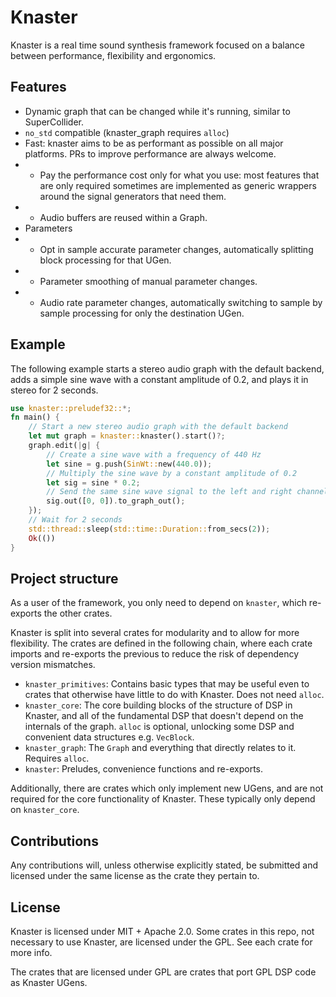 # Knaster

Knaster is a real time sound synthesis framework focused on a balance between performance, flexibility and ergonomics.

## Features

- Dynamic graph that can be changed while it's running, similar to SuperCollider.
- `no_std` compatible (knaster_graph requires `alloc`)
- Fast: knaster aims to be as performant as possible on all major platforms. PRs to improve performance are always welcome.
- - Pay the performance cost only for what you use: most features that are only required sometimes are implemented as generic wrappers around the signal generators that need them.
- - Audio buffers are reused within a Graph.
- Parameters
- - Opt in sample accurate parameter changes, automatically splitting block processing for that UGen.
- - Parameter smoothing of manual parameter changes.
- - Audio rate parameter changes, automatically switching to sample by sample processing for only the destination UGen.

## Example

The following example starts a stereo audio graph with the default backend, adds a simple sine wave with a constant amplitude of 0.2, and plays it in stereo for 2 seconds.

```rust
use knaster::preludef32::*;
fn main() {
    // Start a new stereo audio graph with the default backend
    let mut graph = knaster::knaster().start()?;
    graph.edit(|g| {
        // Create a sine wave with a frequency of 440 Hz
        let sine = g.push(SinWt::new(440.0));
        // Multiply the sine wave by a constant amplitude of 0.2
        let sig = sine * 0.2;
        // Send the same sine wave signal to the left and right channels of the output
        sig.out([0, 0]).to_graph_out();
    });
    // Wait for 2 seconds
    std::thread::sleep(std::time::Duration::from_secs(2));
    Ok(())
}
```

## Project structure

As a user of the framework, you only need to depend on `knaster`, which re-exports the other crates.

Knaster is split into several crates for modularity and to allow for more flexibility.
The crates are defined in the following chain, where each crate imports and re-exports the previous to reduce the risk of dependency version mismatches.

- `knaster_primitives`: Contains basic types that may be useful even to crates that otherwise have little to do with Knaster. Does not need `alloc`.
- `knaster_core`: The core building blocks of the structure of DSP in Knaster, and all of the fundamental DSP that doesn't depend on the internals of the graph. `alloc` is optional, unlocking some DSP and convenient data structures e.g. `VecBlock`.
- `knaster_graph`: The `Graph` and everything that directly relates to it. Requires `alloc`.
- `knaster`: Preludes, convenience functions and re-exports.

Additionally, there are crates which only implement new UGens, and are not required for the core functionality of Knaster. These typically only depend on `knaster_core`.

## Contributions

Any contributions will, unless otherwise explicitly stated, be submitted and licensed under the same license as the crate they pertain to.

## License

Knaster is licensed under MIT + Apache 2.0. Some crates in this repo, not necessary to use Knaster, are licensed under the GPL. See each crate for more info.

The crates that are licensed under GPL are crates that port GPL DSP code as Knaster UGens.
